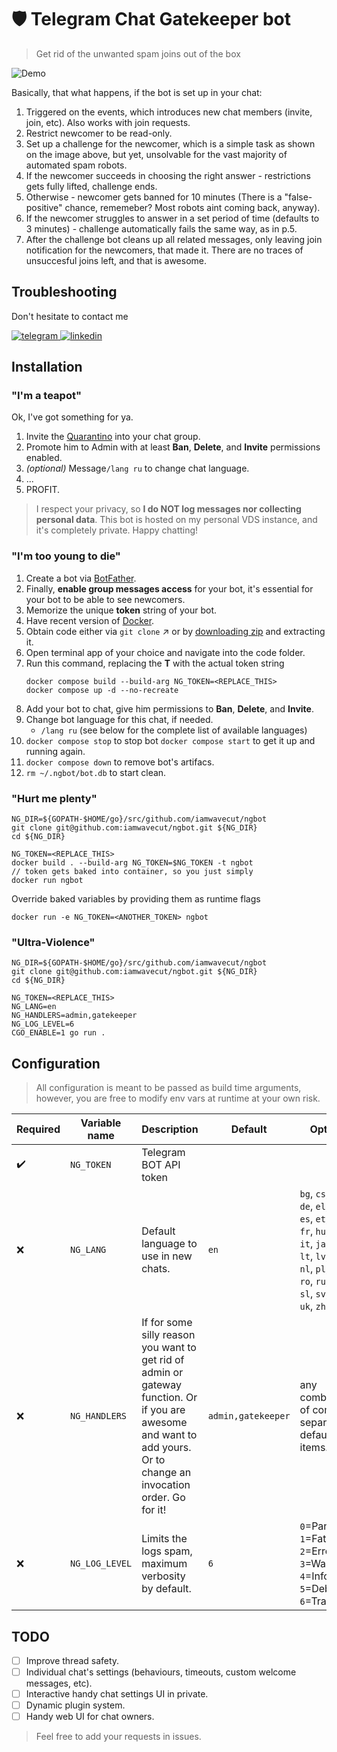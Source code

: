 # :shield: Telegram Chat Gatekeeper bot
> Get rid of the unwanted spam joins out of the box

![Demo](https://user-images.githubusercontent.com/239034/142725561-5fd80514-dae9-4d29-aa19-a7d2ad41e362.png)

Basically, that what happens, if the bot is set up in your chat:
1. Triggered on the events, which introduces new chat members (invite, join, etc). Also works with join requests.
2. Restrict newcomer to be read-only.
3. Set up a challenge for the newcomer, which is a simple task as shown on the image above, but yet, unsolvable for the vast majority of automated spam robots.
4. If the newcomer succeeds in choosing the right answer - restrictions gets fully lifted, challenge ends.
5. Otherwise - newcomer gets banned for 10 minutes (There is a "false-positive" chance, rememeber? Most robots aint coming back, anyway).
6. If the newcomer struggles to answer in a set period of time (defaults to 3 minutes) - challenge automatically fails the same way, as in p.5.
7. After the challenge bot cleans up all related messages, only leaving join notification for the newcomers, that made it. There are no traces of unsuccesful joins left, and that is awesome.

## Troubleshooting
Don't hesitate to contact me

[![telegram](https://user-images.githubusercontent.com/239034/142726254-d3378dee-5b73-41b0-858d-b2a6e85dc735.png)
](https://t.me/WaveCut) [![linkedin](https://user-images.githubusercontent.com/239034/142726236-86c526e0-8fc3-4570-bd2d-fc7723d5dc09.png)
](https://linkedin.com/in/wavecut)

## Installation


### "I'm a teapot"

Ok, I've got something for ya.
1. Invite the [Quarantino](https://tg.me/nedoibot) into your chat group. 
2. Promote him to Admin with at least **Ban**, **Delete**, and **Invite** permissions enabled.
3. *(optional)* Message`/lang ru` to change chat language.
4. ...
5. PROFIT.

>I respect your privacy, so **I do NOT log messages nor collecting personal data**. This bot is hosted on my personal VDS instance, and it's completely private. Happy chatting!


### "I'm too young to die"
1. Create a bot via [BotFather](https://t.me/BotFather).
2. Finally, **enable group messages access** for your bot, it's essential for your bot to be able to see newcomers.
3. Memorize the unique **token** string of your bot.
4. Have recent version of [Docker](https://www.docker.com/get-started).
5. Obtain code either via `git clone` :arrow_upper_right: or by [downloading zip](https://github.com/iamwavecut/ngbot/archive/refs/heads/master.zip) and extracting it.
6. Open terminal app of your choice and navigate into the code folder.
7. Run this command, replacing the **T** with the actual token string
    ```
    docker compose build --build-arg NG_TOKEN=<REPLACE_THIS>
    docker compose up -d --no-recreate
    ```
8. Add your bot to chat, give him permissions to **Ban**, **Delete**, and **Invite**.
9. Change bot language for this chat, if needed.
    - `/lang ru` (see below for the complete list of available languages)
10. `docker compose stop` to stop bot `docker compose start` to get it up and running again.
11. `docker compose down` to remove bot's artifacs.
12. `rm ~/.ngbot/bot.db` to start clean.


### "Hurt me plenty"
```shell
NG_DIR=${GOPATH-$HOME/go}/src/github.com/iamwavecut/ngbot
git clone git@github.com:iamwavecut/ngbot.git ${NG_DIR}
cd ${NG_DIR}

NG_TOKEN=<REPLACE_THIS>
docker build . --build-arg NG_TOKEN=$NG_TOKEN -t ngbot
// token gets baked into container, so you just simply
docker run ngbot
```
Override baked variables by providing them as runtime flags
```shell
docker run -e NG_TOKEN=<ANOTHER_TOKEN> ngbot
```


### "Ultra-Violence"
```shell
NG_DIR=${GOPATH-$HOME/go}/src/github.com/iamwavecut/ngbot
git clone git@github.com:iamwavecut/ngbot.git ${NG_DIR}
cd ${NG_DIR}

NG_TOKEN=<REPLACE_THIS>
NG_LANG=en
NG_HANDLERS=admin,gatekeeper
NG_LOG_LEVEL=6
CGO_ENABLE=1 go run .
```


## Configuration

> All configuration is meant to be passed as build time arguments, however, you are free to modify env vars at runtime at your own risk.

| Required | Variable name | Description | Default | Options |
|---|---|---|---|---|
| :heavy_check_mark: | `NG_TOKEN` | Telegram BOT API token |  |  |
| :x: | `NG_LANG` | Default language to use in new chats. | `en` | `bg`, `cs`, `da`, `de`, `el`, `en`, `es`, `et`, `fi`, `fr`, `hu`, `id`, `it`, `ja`, `ko`, `lt`, `lv`, `nb`, `nl`, `pl`, `pt`, `ro`, `ru`, `sk`, `sl`, `sv`, `tr`, `uk`, `zh` |
| :x: | `NG_HANDLERS` | If for some silly reason you want to get rid of admin or gateway function. Or if you are awesome and want to add yours. Or to change an invocation order. Go for it! | `admin,gatekeeper` | any combination of comma-separated default items. |
| :x: | `NG_LOG_LEVEL` | Limits the logs spam, maximum verbosity by default. | `6` | `0`=Panic, `1`=Fatal, `2`=Error, `3`=Warn, `4`=Info, `5`=Debug, `6`=Trace |

## TODO

- [ ] Improve thread safety.
- [ ] Individual chat's settings (behaviours, timeouts, custom welcome messages, etc).
- [ ] Interactive  handy chat settings UI in private.
- [ ] Dynamic plugin system.
- [ ] Handy web UI for chat owners.
> Feel free to add your requests in issues.
